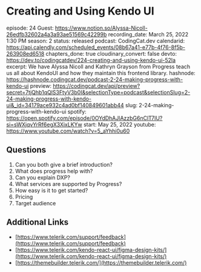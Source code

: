 # Creating and Using Kendo UI

episode: 24
Guest: https://www.notion.so/Alyssa-Nicoll-26edfb32602a4a3a93ae51569c42299b
recording_date: March 25, 2022 1:30 PM
season: 2
status: released
podcast: CodingCat.dev
calendarid: https://api.calendly.com/scheduled_events/08b67a41-e77b-4f76-8f5b-263908ed6518
chapters_done: true
cloudinary_convert: false
devto: https://dev.to/codingcatdev/224-creating-and-using-kendo-ui-52la
excerpt: We have Alyssa Nicoll and Kathryn Grayson from Progress teach us all about KendoUI and how they maintain this frontend library.
hashnode: https://hashnode.codingcat.dev/podcast-2-24-making-progress-with-kendo-ui
preview: https://codingcat.dev/api/preview?secret=7tjQhb1qQlS3FtyV3b0I&selectionType=podcast&selectionSlug=2-24-making-progress-with-kendo-ui&_id=34179ace932c4ad0bf140849601abb44
slug: 2-24-making-progress-with-kendo-ui
spotify: https://open.spotify.com/episode/0OYdDhAJlAzzbG6nClT7IU?si=sWXjqvYrRf6egX3XixLKYw
start: May 25, 2022
youtube: https://www.youtube.com/watch?v=5_aYhhi0u60

## Questions

1. Can you both give a brief introduction? 
2. What does progress help with?
3. Can you explain DXP?
4. What services are supported by Progress?
5. How easy is it to get started? 
6. Pricing
7. Target audience

## Additional Links

- [https://www.telerik.com/support/feedback](https://www.telerik.com/support/feedback)
- [https://www.telerik.com/kendo-react-ui/figma-design-kits/](https://www.telerik.com/kendo-react-ui/figma-design-kits/)
- [https://themebuilder.telerik.com/](https://themebuilder.telerik.com/)